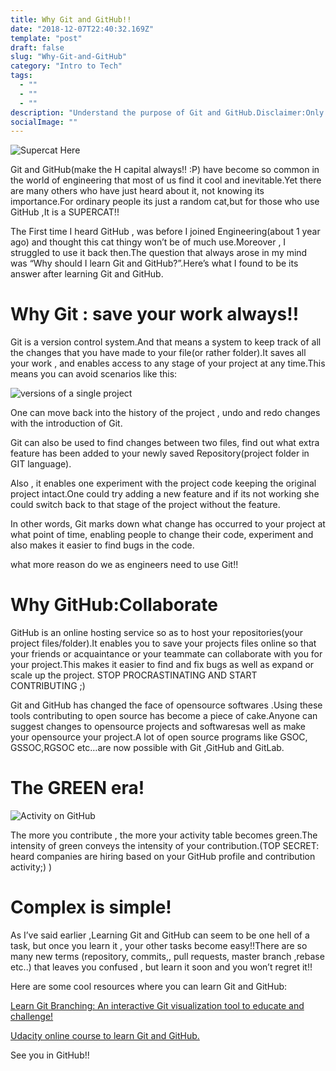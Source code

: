 ```yaml
---
title: Why Git and GitHub!!
date: "2018-12-07T22:40:32.169Z"
template: "post"
draft: false
slug: "Why-Git-and-GitHub"
category: "Intro to Tech"
tags:
  - ""
  - ""
  - ""
description: "Understand the purpose of Git and GitHub.Disclaimer:Only for noobs"
socialImage: ""
---
```


![Supercat Here](/media/Git.png)

Git and GitHub(make the H capital always!! :P) have become so common in the world of engineering that most of us find it cool and inevitable.Yet there are many others who have just heard about it, not knowing its importance.For ordinary people its just a random cat,but for those who use GitHub ,It is a SUPERCAT!!

The First time I heard GitHub , was before I joined Engineering(about 1 year ago) and thought this cat thingy won’t be of much use.Moreover , I struggled to use it back then.The question that always arose in my mind was “Why should I learn Git and GitHub?”.Here’s what I found to be its answer after learning Git and GitHub.

# Why Git : save your work always!!

Git is a version control system.And that means a system to keep track of all the changes that you have made to your file(or rather folder).It saves all your work , and enables access to any stage of your project at any time.This means you can avoid scenarios like this:

![versions of a single project
](/media/versions.png)

One can move back into the history of the project , undo and redo changes with the introduction of Git.

Git can also be used to find changes between two files, find out what extra feature has been added to your newly saved Repository(project folder in GIT language).

Also , it enables one experiment with the project code keeping the original project intact.One could try adding a new feature and if its not working she could switch back to that stage of the project without the feature.

In other words, Git marks down what change has occurred to your project at what point of time, enabling people to change their code, experiment and also makes it easier to find bugs in the code.

what more reason do we as engineers need to use Git!!

# Why GitHub:Collaborate

GitHub is an online hosting service so as to host your repositories(your project files/folder).It enables you to save your projects files online so that your friends or acquaintance or your teammate can collaborate with you for your project.This makes it easier to find and fix bugs as well as expand or scale up the project.
STOP PROCRASTINATING AND START CONTRIBUTING ;)

Git and GitHub has changed the face of opensource softwares .Using these tools contributing to open source has become a piece of cake.Anyone can suggest changes to opensource projects and softwaresas well as make your opensource your project.A lot of open source programs like GSOC, GSSOC,RGSOC etc…are now possible with Git ,GitHub and GitLab.

# The GREEN era!
![Activity on GitHub
](/media/greenera.png)

The more you contribute , the more your activity table becomes green.The intensity of green conveys the intensity of your contribution.(TOP SECRET: heard companies are hiring based on your GitHub profile and contribution activity;) )

# Complex is simple!

As I’ve said earlier ,Learning Git and GitHub can seem to be one hell of a task, but once you learn it , your other tasks become easy!!There are so many new terms (repository, commits,, pull requests, master branch ,rebase etc..) that leaves you confused , but learn it soon and you won’t regret it!!

Here are some cool resources where you can learn Git and GitHub:

[Learn Git Branching: An interactive Git visualization tool to educate and challenge!](learngitbranching.js.org)

[Udacity online course to learn Git and GitHub.](classroom.udacity.com)


See you in GitHub!!
